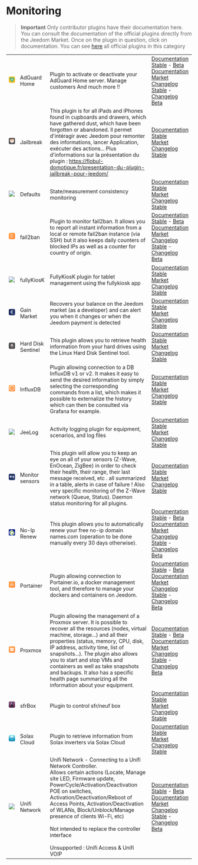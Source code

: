 
# Monitoring


>**Important**
>Only contributor plugins have their documentation here. You can consult the documentation of the official plugins directly from the Jeedom Market. Once on the plugin in question, click on documentation.
>You can see [here](https://market.jeedom.com/index.php?v=d&p=market&type=plugin&categorie=monitoring) all official plugins in this category


| | | | |
|--- | --- | --- | ---|
|<img src="AdGuard/AdGuard_icon.png" class="pluginLogo" width="100" />|AdGuard Home|Plugin to activate or deactivate your AdGuard Home server. Manage customers And much more !!|[Documentation Stable](https://nebzhb.github.io/jeedom_docs/plugins/AdGuard/en_US/) - [Beta Documentation](https://nebzhb.github.io/jeedom_docs/plugins/AdGuard/en_US/)<br/>[Market](https://market.jeedom.com/index.php?v=d&p=market_display&id=4196)<br/>[Changelog Stable](https://nebzhb.github.io/jeedom_docs/plugins/AdGuard/en_US/changelog) - [Changelog Beta](https://nebzhb.github.io/jeedom_docs/plugins/AdGuard/en_US/changelog)|
|<img src="Jailbreak/Jailbreak_icon.png" class="pluginLogo" width="100" />|Jailbreak|This plugin is for all iPads and iPhones found in cupboards and drawers, which have gathered dust, which have been forgotten or abandoned. Il permet d'intéragir avec Jeedom pour remonter des informations, lancer Application, exécuter des actions... Plus d'informations sur la présentation du plugin : https://flobul-domotique.fr/presentation-du-plugin-jailbreak-pour-jeedom/|[Documentation Stable](https://flobul-domotique.fr/documentation-du-plugin-jailbreak-pour-jeedom/)<br/>[Market](https://market.jeedom.com/index.php?v=d&p=market_display&id=3928)<br/>[Changelog Stable](https://flobul-domotique.fr/liste-des-versions-du-plugin-jailbreak-pour-jeedom/)|
|<img src="defauts/defauts_icon.png" class="pluginLogo" width="100" />|Defaults|State/measurement consistency monitoring|[Documentation Stable](https://ktn001.github.io/en_US/defauts/index.html)<br/>[Market](https://market.jeedom.com/index.php?v=d&p=market_display&id=4147)<br/>[Changelog Stable](https://ktn001.github.io/en_US/defauts/changelog.html)|
|<img src="fail2ban/fail2ban_icon.png" class="pluginLogo" width="100" />|fail2ban|Plugin to monitor fail2ban. It allows you to report all instant information from a local or remote fail2ban instance (via SSH) but it also keeps daily counters of blocked IPs as well as a counter for country of origin.|[Documentation Stable](https://mips2648.github.io/jeedom-plugins-docs/fail2ban/en_US/) - [Beta Documentation](https://mips2648.github.io/jeedom-plugins-docs/fail2ban/en_US/)<br/>[Market](https://market.jeedom.com/index.php?v=d&p=market_display&id=4439)<br/>[Changelog Stable](https://mips2648.github.io/jeedom-plugins-docs/fail2ban/en_US/changelog) - [Changelog Beta](https://mips2648.github.io/jeedom-plugins-docs/fail2ban/en_US/changelog)|
|<img src="fullyKiosK/fullyKiosK_icon.png" class="pluginLogo" width="100" />|fullyKiosK|FullyKiosK plugin for tablet management using the fullykiosk app|[Documentation Stable](https://sebsst.github.io/fullyKiosK/en_US/)<br/>[Market](https://market.jeedom.com/index.php?v=d&p=market_display&id=3406)<br/>[Changelog Stable](https://sebsst.github.io/fullyKiosK/en_US/changelog)|
|<img src="gain_market/gain_market_icon.png" class="pluginLogo" width="100" />|Gain Market|Recovers your balance on the Jeedom market (as a developer) and can alert you when it changes or when the Jeedom payment is detected|[Documentation Stable](https://frixo3190.github.io/jeedom_plugins/gain_market/docs/en_US/)<br/>[Market](https://market.jeedom.com/index.php?v=d&p=market_display&id=4228)<br/>[Changelog Stable](https://frixo3190.github.io/jeedom_plugins/gain_market/docs/en_US/#changelog)|
|<img src="hdsentinel/hdsentinel_icon.png" class="pluginLogo" width="100" />|Hard Disk Sentinel|This plugin allows you to retrieve health information from your hard drives using the Linux Hard Disk Sentinel tool.|[Documentation Stable](https://flobul-domotique.fr/presentation-et-documentation-du-plugin-hdsentinel-pour-jeedom/)<br/>[Market](https://market.jeedom.com/index.php?v=d&p=market_display&id=4247)<br/>[Changelog Stable](https://flobul-domotique.fr/liste-des-versions-du-plugin-hdsentinel-pour-jeedom/)|
|<img src="influxdb/influxdb_icon.png" class="pluginLogo" width="100" />|InfluxDB|Plugin allowing connection to a DB InfluxDB v1 or v2. It makes it easy to send the desired information by simply selecting the corresponding commands from a list, which makes it possible to externalize the history which can then be consulted via Grafana for example.|[Documentation Stable](https://mips2648.github.io/jeedom-plugins-docs/influxdb/en_US/)<br/>[Market](https://market.jeedom.com/index.php?v=d&p=market_display&id=3935)<br/>[Changelog Stable](https://mips2648.github.io/jeedom-plugins-docs/influxdb/en_US/changelog)|
|<img src="jeelog/jeelog_icon.png" class="pluginLogo" width="100" />|JeeLog|Activity logging plugin for equipment, scenarios, and log files|[Documentation Stable](https://kiboost.github.io/jeedom_docs/plugins/jeelog/en_US/)<br/>[Market](https://market.jeedom.com/index.php?v=d&p=market_display&id=3362)<br/>[Changelog Stable](https://kiboost.github.io/jeedom_docs/plugins/jeelog/en_US/changelog.html)|
|<img src="monitorsensor/monitorsensor_icon.png" class="pluginLogo" width="100" />|Monitor sensors|This plugin will allow you to keep an eye on all of your sensors (Z-Wave, EnOcean, ZigBee) in order to check their health, their range, their last message received, etc . all summarized in a table, alerts in case of failure ! Also very specific monitoring of the Z-Wave network (Queue, Status). Daemon status monitoring for all plugins.|[Documentation Stable](https://frixo3190.github.io/jeedom_plugins/monitor_sensors/docs/en_US/)<br/>[Market](https://market.jeedom.com/index.php?v=d&p=market_display&id=4207)<br/>[Changelog Stable](https://frixo3190.github.io/jeedom_plugins/monitor_sensors/docs/en_US/#changelog)|
|<img src="noip/noip_icon.png" class="pluginLogo" width="100" />|No-Ip Renew|This plugin allows you to automatically renew your free no-ip domain names.com (operation to be done manually every 30 days otherwise).|[Documentation Stable](https://tomitomas.github.io/jeedom_doc/NoIp/en_US/) - [Beta Documentation](https://tomitomas.github.io/jeedom_doc/NoIp/en_US/)<br/>[Market](https://market.jeedom.com/index.php?v=d&p=market_display&id=4112)<br/>[Changelog Stable](https://tomitomas.github.io/jeedom_doc/NoIp/en_US/changelog) - [Changelog Beta](https://tomitomas.github.io/jeedom_doc/NoIp/en_US/changelog_beta)|
|<img src="portainer/portainer_icon.png" class="pluginLogo" width="100" />|Portainer|Plugin allowing connection to Portainer.io, a docker management tool, and therefore to manage your dockers and containers on Jeedom.|[Documentation Stable](https://mips2648.github.io/jeedom-plugins-docs/portainer/en_US/) - [Beta Documentation](https://mips2648.github.io/jeedom-plugins-docs/portainer/en_US/)<br/>[Market](https://market.jeedom.com/index.php?v=d&p=market_display&id=3931)<br/>[Changelog Stable](https://mips2648.github.io/jeedom-plugins-docs/portainer/en_US/changelog) - [Changelog Beta](https://mips2648.github.io/jeedom-plugins-docs/portainer/en_US/changelog)|
|<img src="proxmox/proxmox_icon.png" class="pluginLogo" width="100" />|Proxmox|Plugin allowing the management of a Proxmox server. It is possible to recover all the resources (nodes, virtual machine, storage...) and all their properties (status, memory, CPU, disk, IP address, activity time, list of snapshots...). The plugin also allows you to start and stop VMs and containers as well as take snapshots and backups. It also has a specific health page summarizing all the information about your equipment.|[Documentation Stable](https://mips2648.github.io/jeedom-plugins-docs/proxmox/en_US/) - [Beta Documentation](https://mips2648.github.io/jeedom-plugins-docs/proxmox/en_US/)<br/>[Market](https://market.jeedom.com/index.php?v=d&p=market_display&id=3835)<br/>[Changelog Stable](https://mips2648.github.io/jeedom-plugins-docs/proxmox/en_US/changelog) - [Changelog Beta](https://mips2648.github.io/jeedom-plugins-docs/proxmox/en_US/changelog)|
|<img src="sfrBox/sfrBox_icon.png" class="pluginLogo" width="100" />|sfrBox|Plugin to control sfr/neuf box|[Documentation Stable](https://limad.github.io/plugins-docs/plugin-sfrBox/)<br/>[Market](https://market.jeedom.com/index.php?v=d&p=market_display&id=3752)<br/>[Changelog Stable](https://limad.github.io/plugins-docs/plugin-sfrBox/en_US/changelog.html)|
|<img src="solaxcloud/solaxcloud_icon.png" class="pluginLogo" width="100" />|Solax Cloud|Plugin to retrieve information from Solax inverters via Solax Cloud|[Documentation Stable](https://phroc.github.io/Jeedom_Solaxcloud/en_US/)<br/>[Market](https://market.jeedom.com/index.php?v=d&p=market_display&id=4049)<br/>[Changelog Stable](https://phroc.github.io/Jeedom_Solaxcloud/en_US/changelog)|
|<img src="unifi/unifi_icon.png" class="pluginLogo" width="100" />|Unifi Network|Unifi Network - Connecting to a Unifi Network Controller.<br/>Allows certain actions (Locate, Manage site LED, Firmware update, PowerCycle/Activation/Deactivation POE on switches, Activation/Deactivation/Reboot of Access Points, Activation/Deactivation of WLANs, Block/Unblock/Manage presence of clients Wi-Fi, etc)<br/><br/>Not intended to replace the controller interface<br/><br/>Unsupported : Unifi Access & Unifi VOIP|[Documentation Stable](https://nebzhb.github.io/jeedom_docs/plugins/unifi/en_US/) - [Beta Documentation](https://nebzhb.github.io/jeedom_docs/plugins/unifi/en_US/)<br/>[Market](https://market.jeedom.com/index.php?v=d&p=market_display&id=3433)<br/>[Changelog Stable](https://nebzhb.github.io/jeedom_docs/plugins/unifi/en_US/changelog) - [Changelog Beta](https://nebzhb.github.io/jeedom_docs/plugins/unifi/en_US/changelog)|
